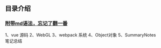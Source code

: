 ## 目录介绍

### [附带md语法，忘记了翻一番](https://www.cnblogs.com/liugang-vip/p/6337580.html)

1、vue 源码
2、WebGL
3、webpack 系统
4、Object对象
5、SummaryNotes 笔记总结